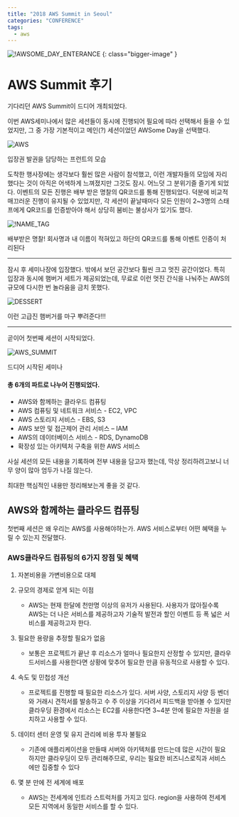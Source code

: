 ```yaml
---
title: "2018 AWS Summit in Seoul"
categories: "CONFERENCE"
tags:
  - aws
---
```


![!AWSOME_DAY_ENTERANCE](/assets/images/180420/aws_summit_main.png)
{: class="bigger-image" }

# AWS Summit 후기

기다리던 AWS Summit이 드디어 개최되었다.

이번 AWS세미나에서 많은 세션들이 동시에 진행되어 필요에 따라 선택해서 들을 수 있었지만, 그 중 가장 기본적이고 메인(?) 세션이었던 AWSome Day을 선택했다.

![AWS](/assets/images/180420/aws_enterance.jpeg)
<figcaption class="caption">입장권 발권을 담당하는 프런트의 모습</figcaption>

도착한 행사장에는 생각보다 훨씬 많은 사람이 참석했고, 이런 개발자들의 모임에 자리했다는 것이 아직은 어색하게 느껴졌지만 그것도 잠시. 어느덧 그 분위기즐 즐기게 되었다.
이벤트의 모든 진행은 배부 받은 명찰의 QR코드를 통해 진행되었다. 덕분에 비교적 매끄러운 진행이 유지될 수 있었지만, 각 세션이 끝날때마다 모든 인원이 2~3명의 스태프에게 QR코드를 인증받아야 해서 상당히 붐비는 불상사가 있기도 했다.

![!NAME_TAG](/assets/images/180420/name_tag.jpeg)
<figcaption class="caption">배부받은 명찰! 회사명과 내 이름이 적혀있고 하단의 QR코드를 통해 이벤트 인증이 처리된다</figcaption>

---

잠시 후 세미나장에 입장했다. 밖에서 보던 공간보다 훨씬 크고 멋진 공간이었다.
특히 입장과 동시에 햄버거 세트가 제공되었는데, 무료로 이런 멋진 간식을 나눠주는 AWS의 규모에 다시한 번 놀라움을 금치 못했다.

![DESSERT](/assets/images/180420/dessert.jpeg)
<figcaption class="caption">이런 고급진 햄버거를 마구 뿌려준다!!!</figcaption>

---

곧이어 첫번째 세션이 시작되었다.


![AWS_SUMMIT](/assets/images/180420/open_aws_summit.jpeg)
<figcaption class="caption">드디어 시작된 세미나</figcaption>

#### 총 6개의 파트로 나누어 진행되었다.
- AWS와 함께하는 클라우드 컴퓨팅
- AWS 컴퓨팅 및 네트워크 서비스 - EC2, VPC
- AWS 스토리지 서비스 - EBS, S3
- AWS 보안 및 접근제어 관리 서비스 – IAM
- AWS의 데이터베이스 서비스 - RDS, DynamoDB
- 확장성 있는 아키텍처 구축을 위한 AWS 서비스

사실 세션의 모든 내용을 기록하며 전부 내용을 담고자 했는데, 막상 정리하려고보니 너무 양이 많아 엄두가 나질 않는다.

최대한 핵심적인 내용만 정리해보는게 좋을 것 같다.

## AWS와 함께하는 클라우드 컴퓨팅

첫번째 세션은 왜 우리는 AWS를 사용해야하는가. AWS 서비스로부터 어떤 혜택을 누릴 수 있는지 전달했다.

### AWS클라우드 컴퓨팅의 6가지 장점 및 혜택

1. 자본비용을 가변비용으로 대체
    
2. 규모의 경제로 얻게 되는 이점
    - AWS는 현재 한달에 천만명 이상의 유저가 사용된다. 사용자가 많아질수록 AWS는 더 나은 서비스를 제공하고자 기술적 발전과 할인 이벤트 등 폭 넓은 서비스를 제공하고자 한다.
    
3. 필요한 용량을 추정할 필요가 없음
    - 보통은 프로젝트가 끝난 후 리소스가 얼마나 필요한지 산정할 수 있지만,
      클라우드서비스를 사용한다면 상황에 맞추어 필요한 만큼 유동적으로 사용할 수 있다.
      
4. 속도 및 민첩성 개선
    - 프로젝트를 진행할 때 필요한 리소스가 있다. 서버 사양, 스토리지 사양 등 벤더와 거래시 견적서를 발송하고 수 주 이상을 기다려서 피드백을 받아볼 수 있지만
      클라우딩 환경에서 리소스는 EC2를 사용한다면 3~4분 안에 필요한 자원을 설치하고 사용할 수 있다. 
      
5. 데이터 센터 운영 및 유지 관리에 비용 투자 불필요
    - 기존에 애플리케이션을 만들때 서버와 아키텍처를 만드는데 많은 시간이 필요하지만 클라우딩이 모두 관리해주므로, 우리는 필요한 비즈니스로직과 서비스에만 집중할 수 있다
    
6. 몇 분 만에 전 세계에 배포
    - AWS는 전세계에 인트라 스트럭처를 가지고 있다. region을 사용하여 전세계 모든 지역에서 동일한 서비스를 할 수 있다.
    